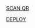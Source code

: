 [SCAN QR](https://x-asena-qr.herokuapp.com)

[DEPLOY](https://heroku.com/deploy?template=https://github.com/Neeraj-x0/x-asena)
